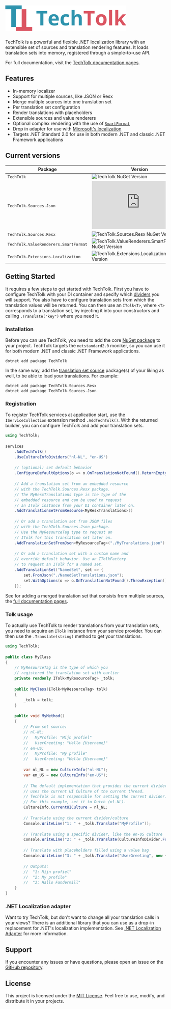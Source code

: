 
# [![Tech Tolk Logo](https://raw.githubusercontent.com/Fandermill/TechTolk/main/assets/techtolk-logo-380x80.png)](https://fandermill.github.io/TechTolk)

TechTolk is a powerful and flexible .NET localization library with an extensible
set of sources and translation rendering features. It loads translation sets
into memory, registered through a simple-to-use API.
 
For full documentation, visit the 
[TechTolk documentation pages](https://fandermill.github.io/TechTolk).



## Features

* In-memory localizer
* Support for multiple sources, like JSON or Resx
* Merge multiple sources into one translation set
* Per translation set configuration
* Render translations with placeholders
* Extensible sources and value renderers
* Optional complex rendering with the use of 
  [`SmartFormat`](https://github.com/axuno/SmartFormat)
* Drop in adapter for use with 
  [Microsoft's localization](#net-localization-adapter)
* Targets .NET Standard 2.0 for use in both modern .NET and 
  classic .NET Framework applications



## Current versions

| Package                               | Version                                                                                                                                                                              |
| ------------------------------------- | ------------------------------------------------------------------------------------------------------------------------------------------------------------------------------------ |
| `TechTolk`                            | ![TechTolk NuGet Version](https://img.shields.io/nuget/v/TechTolk?style=flat-square&logo=nuget&labelColor=2d93ad&color=DB5461)                                                       |
| `TechTolk.Sources.Json`               | ![TechTolk.Sources.Json NuGet Version](https://img.shields.io/nuget/v/TechTolk.Sources.Json?style=flat-square&logo=nuget&labelColor=2d93ad&color=DB5461)                             |
| `TechTolk.Sources.Resx`               | ![TechTolk.Sources.Resx NuGet Version](https://img.shields.io/nuget/v/TechTolk.Sources.Resx?style=flat-square&logo=nuget&labelColor=2d93ad&color=DB5461)                             |
| `TechTolk.ValueRenderers.SmartFormat` | ![TechTolk.ValueRenderers.SmartFormat NuGet Version](https://img.shields.io/nuget/v/TechTolk.ValueRenderers.SmartFormat?style=flat-square&logo=nuget&labelColor=2d93ad&color=DB5461) |
| `TechTolk.Extensions.Localization`    | ![TechTolk.Extensions.Localization NuGet Version](https://img.shields.io/nuget/v/TechTolk.Extensions.Localization?style=flat-square&logo=nuget&labelColor=2d93ad&color=DB5461)       |



## Getting Started

It requires a few steps to get started with TechTolk. First you have to
configure TechTolk with your DI container and specify which
[dividers](https://fandermill.github.io/TechTolk/pages/dividers.html) you will
support. You also have to configure translation sets from which the translation
values will be returned. You can then use an `ITolk<T>`, where `<T>` corresponds
to a translation set, by injecting it into your constructors and calling
`.Translate("key")` where you need it.

### Installation

Before you can use TechTolk, you need to add the core 
[NuGet package](https://www.nuget.org/packages/TechTolk) to your project.
TechTolk targets the `netstandard2.0` moniker, so you can use it for both modern
.NET and classic .NET Framework applications.

```
dotnet add package TechTolk
```

In the same way, add the 
[translation set source](https://fandermill.github.io/TechTolk/pages/sources/index.html)
package(s) of your liking as well, to be able to load your translations. For
example:

```
dotnet add package TechTolk.Sources.Resx
dotnet add package TechTolk.Sources.Json
```

### Registration

To register TechTolk services at application start, use the `IServiceCollection`
extension method `.AddTechTolk()`. With the returned builder, you can configure
TechTolk and add your translation sets.

```csharp
using TechTolk;

services
    .AddTechTolk()
    .UseCultureInfoDividers("nl-NL", "en-US")

    // (optional) set default behavior
    .ConfigureDefaultOptions(o => o.OnTranslationNotFound().ReturnEmptyString())

    // Add a translation set from an embedded resource
    // with the TechTolk.Sources.Resx package.
    // The MyResxTranslations type is the type of the 
    // embedded resource and can be used to request 
    // an ITolk instance from your DI container later on.
    .AddTranslationSetFromResource<MyResxTranslations>()

    // Or add a translation set from JSON files
    // with the TechTolk.Sources.Json package.
    // Use the MyResourceTag type to request an 
    // ITolk for this translation set later on.
    .AddTranslationSetFromJson<MyResourceTag>("./MyTranslations.json")

    // Or add a translation set with a custom name and 
    // override default behavior. Use an ITolkFactory 
    // to request an ITolk for a named set.
    .AddTranslationSet("NamedSet", set => {
        set.FromJson("./NamedSetTranslations.json");
        set.WithOptions(o => o.OnTranslationNotFound().ThrowException());
    });
```

See for adding a merged translation set that consists from multiple sources, the
[full documentation pages](https://fandermill.github.io/TechTolk/pages/translation-sets.html#merged-translation-set).

### Tolk usage

To actually use TechTolk to render translations from your translation sets, you
need to acquire an `ITolk` instance from your service provider. You can then use
the `.Translate(string)` method to get your translations.

```csharp
using TechTolk;

public class MyClass
{
    // MyResourceTag is the type of which you 
    // registered the translation set with earlier
    private readonly ITolk<MyResourceTag> _tolk;

    public MyClass(ITolk<MyResourceTag> tolk)
    {
        _tolk = tolk;
    }

    public void MyMethod()
    {
        // From set source:
        // nl-NL:
        //   MyProfile: "Mijn profiel"
        //   UserGreeting: "Hallo {Username}"
        // en-US:
        //   MyProfile: "My profile"
        //   UserGreeting: "Hello {Username}"

        var nl_NL = new CultureInfo("nl-NL");
        var en_US = new CultureInfo("en-US");

        // The default implementation that provides the current divider
        // uses the current UI Culture of the current thread.
        // TechTolk is not responsible for setting the current divider.
        // For this example, set it to Dutch (nl-NL).
        CultureInfo.CurrentUICulture = nl_NL;

        // Translate using the current divider/culture
        Console.WriteLine("1: " + _tolk.Translate("MyProfile"));

        // Translate using a specific divider, like the en-US culture
        Console.WriteLine("2: " + _tolk.Translate(CultureInfoDivider.FromCulture(en_US), "MyProfile"));

        // Translate with placeholders filled using a value bag
        Console.WriteLine("3: " + _tolk.Translate("UserGreeting", new { Username = "Fandermill"}));

        // Outputs:
        //  "1: Mijn profiel"
        //  "2: My profile"
        //  "3: Hallo Fandermill"
    }
}
```

### .NET Localization adapter

Want to try TechTolk, but don't want to change all your translation calls in
your views? There is an additional library that you can use as a drop-in
replacement for .NET's localization implementation. See 
[.NET Localization Adapter](https://fandermill.github.io/TechTolk/pages/net-localization-adapter.html)
for more information.



## Support

If you encounter any issues or have questions, please open an issue on the 
[GitHub repository](https://github.com/Fandermill/TechTolk/issues).



## License

This project is licensed under the 
[MIT License](https://raw.githubusercontent.com/Fandermill/TechTolk/main/LICENSE).
Feel free to use, modify, and distribute it in your projects.